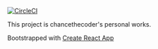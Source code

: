 [![CircleCI](https://circleci.com/gh/chancethecoder/chancethecoder.me/tree/master.svg?style=svg&circle-token=6aad72fde7a1a1adc7d3fbc3c82e3d05fd254961)](https://circleci.com/gh/chancethecoder/chancethecoder.me/tree/master)

This project is chancethecoder's personal works.

Bootstrapped with [Create React App](https://github.com/facebookincubator/create-react-app)
